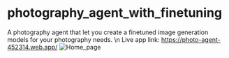 # photography_agent_with_finetuning
A photography agent that let you create a finetuned image generation models for your photography needs. \n
Live app link: https://photo-agent-452314.web.app/
![Home_page](https://github.com/user-attachments/assets/744939d4-e818-4fb2-b48e-6d4ab48e94ac)
